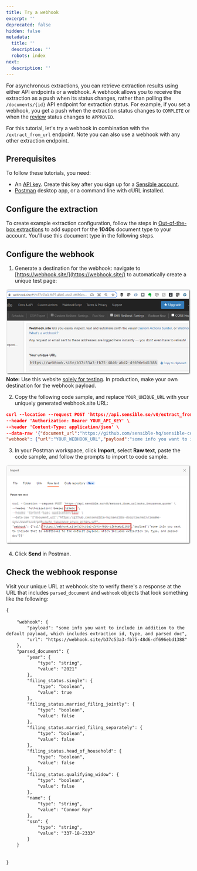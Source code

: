 ```yaml
---
title: Try a webhook
excerpt: ''
deprecated: false
hidden: false
metadata:
  title: ''
  description: ''
  robots: index
next:
  description: ''
---
```

For asynchronous extractions, you can retrieve extraction results using either API endpoints or a webhook. A webhook allows you to receive the extraction as a push when its status changes, rather than polling the `/documents/{id}` API endpoint for extraction status. For example, if you set a webhook, you get a push when the extraction status changes to `COMPLETE`  or when the [review](doc:human-review) status changes to `APPROVED`.

For this tutorial, let's try a webhook in combination with the `/extract_from_url` endpoint. Note you can also use a webhook with any other extraction endpoint.

## Prerequisites

To follow these tutorials, you need:

* An [API key](https://app.sensible.so/account). Create this key after you sign up for a [Sensible account](https://app.sensible.so/register). 
* [Postman](https://www.postman.com/) desktop app, or a command line with cURL installed.

## Configure the extraction

To create example extraction configuration, follow the steps in [Out-of-the-box extractions](doc:library-quickstart) to add support for the **1040s** document type to your account. You'll use this document type in the following steps.

## Configure the webhook

1. Generate a destination for the webhook: navigate to [https://webhook.site/](https://webhook.site/) to automatically create a unique test page:

  ![Click to enlarge](https://raw.githubusercontent.com/sensible-hq/sensible-docs/main/readme-sync/assets/v0/images/final/api_quickstart_webhook_1.png)\
**Note:** Use this website [solely for testing](https://webhook.site/terms). In production, make your own destination for the webhook payload.

2. Copy the following code sample, and replace `YOUR_UNIQUE_URL` with your uniquely generated webhook.site URL: 

```json
curl --location --request POST 'https://api.sensible.so/v0/extract_from_url/1040s' \
--header 'Authorization: Bearer YOUR_API_KEY' \
--header 'Content-Type: application/json' \
--data-raw '{"document_url":"https://github.com/sensible-hq/sensible-configuration-library/raw/main/templates/Tax%20Forms/1040s/refdocs/1040_2021_sample.pdf",
"webhook": {"url":"YOUR_WEBHOOK_URL","payload":"some info you want to include in addition to the default payload, which includes extraction id, type, and parsed doc"}}'
```

3. In your Postman workspace, click **Import**, select **Raw text**, paste the code sample, and follow the prompts to import to code sample.

  ![Click to enlarge](https://raw.githubusercontent.com/sensible-hq/sensible-docs/main/readme-sync/assets/v0/images/final/api_quickstart_webhook_2.png)

4. Click **Send** in Postman.

## Check the webhook response

Visit your unique URL at webhook.site to verify there's a response at the URL that includes  `parsed_document` and  `webhook` objects that look something like the following: 

```
{

	"webhook": {
		"payload": "some info you want to include in addition to the default payload, which includes extraction id, type, and parsed doc",
		"url": "https://webhook.site/b37c53a3-fb75-48d6-df696ebd1388"
	},
	"parsed_document": {
		"year": {
			"type": "string",
			"value": "2021"
		},
		"filing_status.single": {
			"type": "boolean",
			"value": true
		},
		"filing_status.married_filing_jointly": {
			"type": "boolean",
			"value": false
		},
		"filing_status.married_filing_separately": {
			"type": "boolean",
			"value": false
		},
		"filing_status.head_of_household": {
			"type": "boolean",
			"value": false
		},
		"filing_status.qualifying_widow": {
			"type": "boolean",
			"value": false
		},
		"name": {
			"type": "string",
			"value": "Connor Roy"
		},
		"ssn": {
			"type": "string",
			"value": "337-18-2333"
		}
	}


}
```
